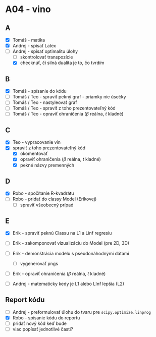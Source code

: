 # A04 - vino

## A
- [x] Tomáš - matika
- [x] Andrej - spísať Latex
- [ ] Andrej - spísať optimalitu úlohy
  - [ ] skontrolovať transpozície
  - [x] checknúť, či silná dualita je to, čo tvrdím

## B
- [x] Tomáš - spísanie do kódu
- [ ] Tomáš / Teo - spraviť pekný graf - priamky nie úsečky
- [ ] Tomáš / Teo - nastyleovať graf
- [ ] Tomáš / Teo - spraviť z toho prezentovateľný kód
- [ ] Tomáš / Teo - opraviť ohraničenia ($\beta$ reálna, $t$ kladné)

## C
- [x] Teo - vypracovanie vín
- [x] spraviť z toho prezentovateľný kód
  - [x] okomentovať
  - [x] opraviť ohraničenia ($\beta$ reálna, $t$ kladné)
  - [x] pekné názvy premenných

## D
- [x] Robo - spočítanie R-kvadrátu
- [ ] Robo - pridať do classy Model (Erikovej)
  - [ ] spraviť všeobecný prípad

## E
- [x] Erik - spraviť peknú Classu na L1 a Linf regresiu
- [ ] Erik - zakomponovať vizualizáciu do Model (pre 2D, 3D)
- [ ] Erik - demonštrácia modelu s pseudonáhodnými dátami
  - [ ] vygenerovať pngs
- [ ] Erik - opraviť ohraničenia ($\beta$ reálna, $t$ kladné)
- [ ] Andrej - matematicky kedy je L1 alebo LInf lepšia (L2)

  
## Report kódu
- [ ] Andrej - preformulovať úlohu do tvaru pre `scipy.optimize.linprog`
- [x] Robo - spísanie kódu do reportu
- [ ] pridať nový kód keď bude
- [ ] viac popísať jednotlivé časti?
